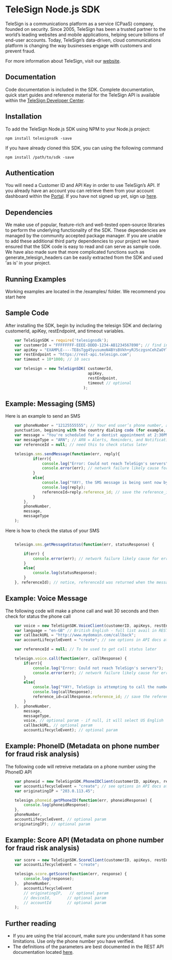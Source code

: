 TeleSign Node.js SDK
=================

TeleSign is a communications platform as a service (CPaaS) company, founded on security. Since 2005, TeleSign has
been a trusted partner to the world’s leading websites and mobile applications, helping secure billions of end-user
accounts. Today, TeleSign’s data-driven, cloud communications platform is changing the way businesses engage with
customers and prevent fraud.

For more information about TeleSign, visit our [website](http://www.TeleSign.com>).


Documentation
-------------

Code documentation is included in the SDK. Complete documentation, quick start guides and reference material
for the TeleSign API is available within the [TeleSign Developer Center](https://developer.telesign.com/).


Installation
------------

To add the TeleSign Node.js SDK using NPM to your Node.js project:

```
npm install telesignsdk -save
```

If you have already cloned this SDK, you can using the following command
```
npm install /path/to/sdk -save
```

Authentication
--------------

You will need a Customer ID and API Key in order to use TeleSign’s API. If you already have an account you can retrieve
them from your account dashboard within the [Portal](https://portal.telesign.com/login). If you have not signed up
yet, sign up [here](https://portal.telesign.com/signup).


Dependencies
------------

We make use of popular, feature-rich and well-tested open-source libraries to perform the underlying functionality of
the SDK. These dependencies are managed by the community accepted package manager. If you are unable to add these
additional third party dependencies to your project we have ensured that the SDK code is easy to read and can serve as
sample code. We have also made sure that more complicated functions such as generate_telesign_headers can be easily
extracted from the SDK and used 'as is' in your project.


Running Examples
----------------

Working examples are located in the /examples/ folder. We recommend you start here

Sample Code
-----------

After installing the SDK, begin by including the telesign SDK and declaring customerId, apiKey, restEndpoint, and
timeout variables.

```javascript
    var TeleSignSDK = require('telesignsdk');
    var customerId = "FFFFFFFF-EEEE-DDDD-1234-AB1234567890"; // find in portal.telesign.com
    var apiKey = "EXAMPLE----TE8sTgg45yusumoN4BYsBVkh+yRJ5czgsnCehZaOYldPJdmFh6NeX8kunZ2zU1YWaUw/0wV6xfw=="; 
    var restEndpoint = "https://rest-api.telesign.com";
    var timeout = 10*1000; // 10 secs

    var telesign = new TeleSignSDK( customerId,
                                    apiKey,
                                    restEndpoint,
                                    timeout // optional
                                  );
```

Example: Messaging (SMS) 
----------------------------------------

Here is an example to send an SMS

```javascript
    var phoneNumber = "12125555555"; // Your end user’s phone number, as a string of digits without spaces or
    punctuation, beginning with the country dialing code (for example, “1” for North America)
    var message = "You're scheduled for a dentist appointment at 2:30PM.";
    var messageType = "ARN"; // ARN = Alerts, Reminders, and Notifications; OTP = One time password; MKT = Marketing
    var referenceId = null; // need this to check status later

    telesign.sms.sendMessage(function(err, reply){
            if(err){
                console.log("Error: Could not reach TeleSign's servers");
                console.error(err); // network failure likely cause for error
            }
            else{
                console.log("YAY!, the SMS message is being sent now by TeleSign!");
                console.log(reply);
                referenceId=reply.reference_id; // save the reference_id to check status of the message
            }
        },
        phoneNumber,
        message,
        messageType
    );
```

Here is how to check the status of your SMS

```javascript

    telesign.sms.getMessageStatus(function(err, statusResponse) {

        if(err) {
            console.error(err); // network failure likely cause for error
        }
        else{
            console.log(statusResponse);
        }
    }, referenceId); // notice, referenceId was returned when the message was sent
```

Example: Voice Message 
-------------------------------------

The following code will make a phone call and wait 30 seconds and then check for status the phone call

```javascript
    var voice = new TeleSignSDK.VoiceClient(customerID, apiKeys, restEndpoint, timeout);
    var language = "en-GB" // British English - full list avail in REST docs ai developer.telesign.com
    var callbackURL = "http://www.mydomain.com/callback";
    var accountLifecycleEvent = "create"; // see options in API docs at developer.telesign.com

    var referenceId = null; // To be used to get call status later

    telesign.voice.call(function(err, callResponse) {
        if(err){
            console.log("Error: Could not reach TeleSign's servers");
            console.error(err); // network failure likely cause for error
        }
        else{
            console.log("YAY!, TeleSign is attempting to call the number provided!");
            console.log(callResponse);
            reference_id=callResponse.reference_id; // save the reference_id to check status of the message
        }
    },  phoneNumber,
        message,
        messageType,
        voice, // optional param - if null, it will select US English
        callbackURL, // optional param
        accountLifecycleEvent); // optional param

```


Example: PhoneID (Metadata on phone number for fraud risk analysis)
-------------------------------------------------------------------

The following code will retreive metadata on a phone number using the PhoneID API

```javascript
    var phoneid = new TeleSignSDK.PhoneIDClient(customerID, apiKeys, restEndpoint, timeout);
    var accountLifecycleEvent = "create"; // see options in API docs at developer.telesign.com
    var originatingIP = "203.0.113.45";

    telesign.phoneid.getPhoneID(function(err, phoneidResponse) {
        console.log(phoneidResponse);
    },
    phoneNumber,
    accountLifecycleEvent, // optional param
    originatingIP); // optional param
```

Example: Score API (Metadata on phone number for fraud risk analysis)
---------------------------------------------------------------------

```javascript
    var score = new TeleSignSDK.ScoreClient(customerID, apiKeys, restEndpoint, 10*1000);
    var accountLifecycleEvent = "create";

    telesign.score.getScore(function(err, response) {
        console.log(response);
    },  phoneNumber,
        accountLifecycleEvent
        // originatingIP,   // optional param
        // deviceId,       // optional param
        // accountId       // optional param
    );

```


Further reading
---------------

* If you are using the trial account, make sure you understand it has some limitations. Use only the phone number you have verified.
* The definitions of the parameters are best documented in the REST API documentation located [here](https://developer.telesign.com/docs/api-docs).
